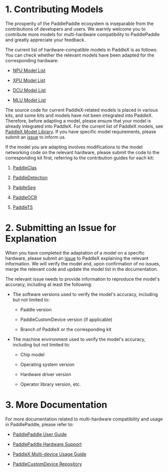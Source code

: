 # 1. Contributing Models

The prosperity of the PaddlePaddle ecosystem is inseparable from the contributions of developers and users. We warmly welcome you to contribute more models for multi-hardware compatibility to PaddlePaddle and greatly appreciate your feedback.

The current list of hardware-compatible models in PaddleX is as follows. You can check whether the relevant models have been adapted for the corresponding hardware:

* [NPU Model List](../support_list/model_list_npu.en.md)

* [XPU Model List](../support_list/model_list_xpu.en.md)

* [DCU Model List](../support_list/model_list_dcu.en.md)

* [MLU Model List](../support_list/model_list_mlu.en.md)

The source code for current PaddleX-related models is placed in various kits, and some kits and models have not been integrated into PaddleX. Therefore, before adapting a model, please ensure that your model is already integrated into PaddleX. For the current list of PaddleX models, see [PaddleX Model Library](../support_list/models_list.en.md). If you have specific model requirements, please submit an [issue](https://github.com/PaddlePaddle/PaddleX/issues/new?assignees=&labels=&projects=&template=6_hardware_contribute.en.md&title=) to inform us.

If the model you are adapting involves modifications to the model networking code on the relevant hardware, please submit the code to the corresponding kit first, referring to the contribution guides for each kit:

1. [PaddleClas](https://github.com/PaddlePaddle/PaddleClas/tree/develop)

2. [PaddleDetection](https://github.com/PaddlePaddle/PaddleDetection/tree/develop)

3. [PaddleSeg](https://github.com/PaddlePaddle/PaddleSeg/tree/develop)

4. [PaddleOCR](https://github.com/PaddlePaddle/PaddleOCR/tree/develop)

5. [PaddleTS](https://github.com/PaddlePaddle/PaddleTS/tree/develop)

# 2. Submitting an Issue for Explanation

When you have completed the adaptation of a model on a specific hardware, please submit an [issue](https://github.com/PaddlePaddle/PaddleX/issues/new?assignees=&labels=&projects=&template=6_hardware_contribute.md&title=) to PaddleX explaining the relevant information. We will verify the model and, upon confirmation of no issues, merge the relevant code and update the model list in the documentation.

The relevant issue needs to provide information to reproduce the model's accuracy, including at least the following:

* The software versions used to verify the model's accuracy, including but not limited to:

  * Paddle version

  * PaddleCustomDevice version (if applicable)

  * Branch of PaddleX or the corresponding kit

* The machine environment used to verify the model's accuracy, including but not limited to:

  * Chip model

  * Operating system version

  * Hardware driver version

  * Operator library version, etc.

# 3. More Documentation

For more documentation related to multi-hardware compatibility and usage in PaddlePaddle, please refer to:

* [PaddlePaddle User Guide](https://www.paddlepaddle.org.cn/documentation/docs/en/develop/guides/index_en.html)

* [PaddlePaddle Hardware Support](https://www.paddlepaddle.org.cn/documentation/docs/en/develop/hardware_support/index_en.html)

* [PaddleX Multi-device Usage Guide](./multi_devices_use_guide.en.md)

* [PaddleCustomDevice Repository](https://github.com/PaddlePaddle/PaddleCustomDevice)
